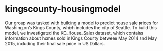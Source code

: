 # kingscounty-housingmodel
Our group was tasked with building a model to predict house sale prices for Washington’s Kings County, which includes the city of Seattle. To build this model, we investigated the KC_House_Sales dataset, which contains information about homes sold in Kings County between May 2014 and May 2015, including their final sale price in US Dollars.
